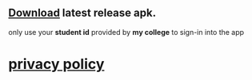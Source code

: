 <!-- # one

A new Flutter project.

## Getting Started

This project is a starting point for a Flutter application.

A few resources to get you started if this is your first Flutter project:

- [Lab: Write your first Flutter app](https://docs.flutter.dev/get-started/codelab)
- [Cookbook: Useful Flutter samples](https://docs.flutter.dev/cookbook)

For help getting started with Flutter development, view the
[online documentation](https://docs.flutter.dev/), which offers tutorials,
samples, guidance on mobile development, and a full API reference. -->
## [Download](https://github.com/Gafoor2005/One/releases/latest) latest release apk.

only use your __student id__ provided by __my college__ to sign-in into the app

# [privacy policy](PRIVACY-POLICY.md)
